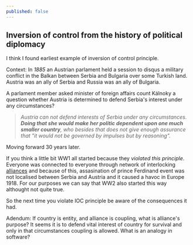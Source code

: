 ```yaml
---
published: false
---
```

## Inversion of control from the history of political diplomacy

I think I found earliest example of inversion of control principle.

Context: In _1885_ an Austrian parlament held a session to disqus a military conflict in the Balkan between Serbia and Bulgaria over some Turkish land. Austria was an ally of Serbia and Russia was an ally of Bulgaria.

A parlament member asked minister of foreign affairs count Kálnoky a question whether Austria is determined to defend Serbia's interest under any circumstances?

> _Austria can not defend interests of Serbia under any circumstances. **Doing that she would make her politic dependent upon one much smaller country**, who besides that does not give enough assurance that "it would not be governed by impulses but by reasoning"._

Moving forward 30 years later.

If you think a little bit WW1 all started because they _violated this principle_. Everyone was connected to everyone through network of interlocking [alliances](https://www.iwm.org.uk/history/what-you-need-to-know-about-pre-first-world-war-alliances) and because of this, assasination of prince Ferdinand event was not localised between Serbia and Austria and it caused a havoc in Europe 1918. For our purposes we can say that WW2 also started this way althought not quite true.

So the next time you violate IOC principle be aware of the consequences it had.

Adendum:
If country is entity, and alliance is coupling, what is alliance's purpose? It seems it is to defend vital interest of country for survival and only in that circumstances coupling is allowed. What is an analogy in software?
